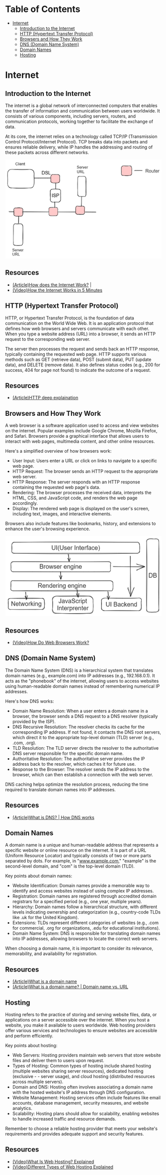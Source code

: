 # Table of Contents

- [Internet](#internet)
    - [Introduction to the Internet](#introduction-to-the-internet)
    - [HTTP (Hypertext Transfer Protocol)](#hypertext-transfer-protocol)
    - [Browsers and How They Work](#browsers-and-how-they-work)
    - [DNS (Domain Name System)](#domain-name-system)
    - [Domain Names](#domain-names)
    - [Hosting](#hosting)

# Internet

## Introduction to the Internet

The internet is a global network of interconnected computers that enables the transfer of information and communication between users worldwide. It consists of various components, including servers, routers, and communication protocols, working together to facilitate the exchange of data.

At its core, the internet relies on a technology called TCP/IP (Transmission Control Protocol/Internet Protocol). TCP breaks data into packets and ensures reliable delivery, while IP handles the addressing and routing of these packets across different networks.

![Example of Internet](./images/internet.png)

## Resources

- [(Article)How does the Internet Work?](https://cs.fyi/guide/how-does-internet-work) |
- [(Video)How the Internet Works in 5 Minutes](https://www.youtube.com/watch?v=7_LPdttKXPc)

## HTTP (Hypertext Transfer Protocol)

HTTP, or Hypertext Transfer Protocol, is the foundation of data communication on the World Wide Web. It is an application protocol that defines how web browsers and servers communicate with each other. When you type a website address (URL) into a browser, it sends an HTTP request to the corresponding web server.

The server then processes the request and sends back an HTTP response, typically containing the requested web page. HTTP supports various methods such as GET (retrieve data), POST (submit data), PUT (update data), and DELETE (remove data). It also defines status codes (e.g., 200 for success, 404 for page not found) to indicate the outcome of a request.

## Resources

- [(Article)HTTP deep explaination](https://cs.fyi/guide/http-in-depth)

## Browsers and How They Work

A web browser is a software application used to access and view websites on the internet. Popular examples include Google Chrome, Mozilla Firefox, and Safari. Browsers provide a graphical interface that allows users to interact with web pages, multimedia content, and other online resources.

Here's a simplified overview of how browsers work:

- User Input: Users enter a URL or click on links to navigate to a specific web page.
- HTTP Request: The browser sends an HTTP request to the appropriate web server.
- HTTP Response: The server responds with an HTTP response containing the requested web page's data.
- Rendering: The browser processes the received data, interprets the HTML, CSS, and JavaScript code, and renders the web page accordingly.
- Display: The rendered web page is displayed on the user's screen, including text, images, and interactive elements.

Browsers also include features like bookmarks, history, and extensions to enhance the user's browsing experience.

![Example of Internet](./images/webWorking.png)

## Resources

- [(Video)How Do Web Browsers Work?](https://www.youtube.com/watch?v=WjDrMKZWCt0)

## DNS (Domain Name System)

The Domain Name System (DNS) is a hierarchical system that translates domain names (e.g., example.com) into IP addresses (e.g., 192.168.0.1). It acts as the "phonebook" of the internet, allowing users to access websites using human-readable domain names instead of remembering numerical IP addresses.

Here's how DNS works:

- Domain Name Resolution: When a user enters a domain name in a browser, the browser sends a DNS request to a DNS resolver (typically provided by the ISP).
- DNS Recursive Resolution: The resolver checks its cache for the corresponding IP address. If not found, it contacts the DNS root servers, which direct it to the appropriate top-level domain (TLD) server (e.g., .com, .org).
- TLD Resolution: The TLD server directs the resolver to the authoritative DNS server responsible for the specific domain name.
- Authoritative Resolution: The authoritative server provides the IP address back to the resolver, which caches it for future use.
- Response to the Browser: The resolver sends the IP address to the browser, which can then establish a connection with the web server.

DNS caching helps optimize the resolution process, reducing the time required to translate domain names into IP addresses.

## Resources

- [(Article)What is DNS? | How DNS works](https://www.cloudflare.com/en-gb/learning/dns/what-is-dns/)

## Domain Names

A domain name is a unique and human-readable address that represents a specific website or online resource on the internet. It is part of a URL (Uniform Resource Locator) and typically consists of two or more parts separated by dots. For example, in "www.example.com," "example" is the second-level domain, and "com" is the top-level domain (TLD).

Key points about domain names:

- Website Identification: Domain names provide a memorable way to identify and access websites instead of using complex IP addresses.
- Registration: Domain names are registered through accredited domain registrars for a specified period (e.g., one year, multiple years).
- Hierarchy: Domain names follow a hierarchical structure, with different levels indicating ownership and categorization (e.g., country-code TLDs like .uk for the United Kingdom).
- Extensions: TLDs represent different categories of websites (e.g., .com for commercial, .org for organizations, .edu for educational institutions).
- Domain Name System: DNS is responsible for translating domain names into IP addresses, allowing browsers to locate the correct web servers.

When choosing a domain name, it is important to consider its relevance, memorability, and availability for registration.

## Resources

- [(Article)What is a domain name](https://developer.mozilla.org/en-US/docs/Learn/Common_questions/Web_mechanics/What_is_a_domain_name)
- [(Article)What is a domain name? | Domain name vs. URL](https://www.cloudflare.com/en-gb/learning/dns/glossary/what-is-a-domain-name/)

## Hosting

Hosting refers to the practice of storing and serving website files, data, or applications on a server accessible over the internet. When you host a website, you make it available to users worldwide. Web hosting providers offer various services and technologies to ensure websites are accessible and perform efficiently.

Key points about hosting:

- Web Servers: Hosting providers maintain web servers that store website files and deliver them to users upon request.
- Types of Hosting: Common types of hosting include shared hosting (multiple websites sharing server resources), dedicated hosting (exclusive - - server usage), and cloud hosting (distributed resources across multiple servers).
- Domain and DNS: Hosting often involves associating a domain name with the hosted website's IP address through DNS configuration.
- Website Management: Hosting services often include features like email accounts, database management, security measures, and website analytics.
- Scalability: Hosting plans should allow for scalability, enabling websites to handle increased traffic and resource demands.

Remember to choose a reliable hosting provider that meets your website's requirements and provides adequate support and security features.

## Resources

- [(Video)What Is Web Hosting? Explained](https://www.youtube.com/watch?v=htbY9-yggB0) 
- [(Video)Different Types of Web Hosting Explained](https://www.youtube.com/watch?v=AXVZYzw8geg)



